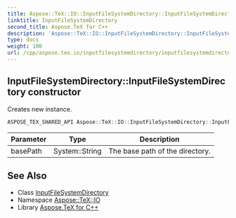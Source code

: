 ```yaml
---
title: Aspose::TeX::IO::InputFileSystemDirectory::InputFileSystemDirectory constructor
linktitle: InputFileSystemDirectory
second_title: Aspose.TeX for C++
description: 'Aspose::TeX::IO::InputFileSystemDirectory::InputFileSystemDirectory constructor. Creates new instance in C++.'
type: docs
weight: 100
url: /cpp/aspose.tex.io/inputfilesystemdirectory/inputfilesystemdirectory/
---
```

## InputFileSystemDirectory::InputFileSystemDirectory constructor


Creates new instance.

```cpp
ASPOSE_TEX_SHARED_API Aspose::TeX::IO::InputFileSystemDirectory::InputFileSystemDirectory(System::String basePath)
```


| Parameter | Type | Description |
| --- | --- | --- |
| basePath | System::String | The base path of the directory. |

## See Also

* Class [InputFileSystemDirectory](../)
* Namespace [Aspose::TeX::IO](../../)
* Library [Aspose.TeX for C++](../../../)
